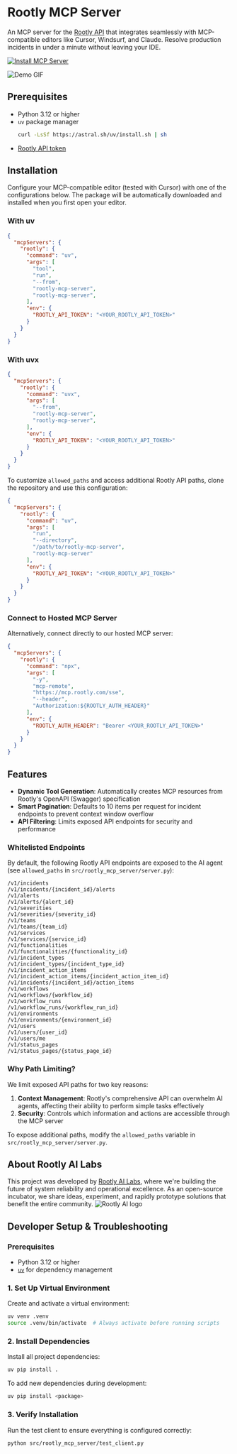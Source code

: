 # Rootly MCP Server

An MCP server for the [Rootly API](https://docs.rootly.com/api-reference/overview) that integrates seamlessly with MCP-compatible editors like Cursor, Windsurf, and Claude. Resolve production incidents in under a minute without leaving your IDE.

[![Install MCP Server](https://cursor.com/deeplink/mcp-install-dark.svg)](https://cursor.com/install-mcp?name=rootly&config=eyJjb21tYW5kIjoibnB4IC15IG1jcC1yZW1vdGUgaHR0cHM6Ly9tY3Aucm9vdGx5LmNvbS9zc2UgLS1oZWFkZXIgQXV0aG9yaXphdGlvbjoke1JPT1RMWV9BVVRIX0hFQURFUn0iLCJlbnYiOnsiUk9PVExZX0FVVEhfSEVBREVSIjoiQmVhcmVyIDxZT1VSX1JPT1RMWV9BUElfVE9LRU4%2BIn19)

![Demo GIF](rootly-mcp-server-demo.gif)

## Prerequisites

- Python 3.12 or higher
- `uv` package manager
  ```bash
  curl -LsSf https://astral.sh/uv/install.sh | sh
  ```
- [Rootly API token](https://docs.rootly.com/api-reference/overview#how-to-generate-an-api-key%3F)

## Installation

Configure your MCP-compatible editor (tested with Cursor) with one of the configurations below. The package will be automatically downloaded and installed when you first open your editor.

### With uv

```json
{
  "mcpServers": {
    "rootly": {
      "command": "uv",
      "args": [
        "tool",
        "run",
        "--from",
        "rootly-mcp-server",
        "rootly-mcp-server",
      ],      
      "env": {
        "ROOTLY_API_TOKEN": "<YOUR_ROOTLY_API_TOKEN>"
      }
    }
  }
}
```

### With uvx

```json
{
  "mcpServers": {
    "rootly": {
      "command": "uvx",
      "args": [
        "--from",
        "rootly-mcp-server",
        "rootly-mcp-server",
      ],      
      "env": {
        "ROOTLY_API_TOKEN": "<YOUR_ROOTLY_API_TOKEN>"
      }
    }
  }
}
```

To customize `allowed_paths` and access additional Rootly API paths, clone the repository and use this configuration:

```json
{
  "mcpServers": {
    "rootly": {
      "command": "uv",
      "args": [
        "run",
        "--directory",
        "/path/to/rootly-mcp-server",
        "rootly-mcp-server"
      ],
      "env": {
        "ROOTLY_API_TOKEN": "<YOUR_ROOTLY_API_TOKEN>"
      }
    }
  }
}
```

### Connect to Hosted MCP Server

Alternatively, connect directly to our hosted MCP server:

```json
{
  "mcpServers": {
    "rootly": {
      "command": "npx",
      "args": [
        "-y",
        "mcp-remote",
        "https://mcp.rootly.com/sse",
        "--header",
        "Authorization:${ROOTLY_AUTH_HEADER}"
      ],
      "env": {
        "ROOTLY_AUTH_HEADER": "Bearer <YOUR_ROOTLY_API_TOKEN>"
      }
    }
  }
}
```

## Features

- **Dynamic Tool Generation**: Automatically creates MCP resources from Rootly's OpenAPI (Swagger) specification
- **Smart Pagination**: Defaults to 10 items per request for incident endpoints to prevent context window overflow
- **API Filtering**: Limits exposed API endpoints for security and performance

### Whitelisted Endpoints

By default, the following Rootly API endpoints are exposed to the AI agent (see `allowed_paths` in `src/rootly_mcp_server/server.py`):

```
/v1/incidents
/v1/incidents/{incident_id}/alerts
/v1/alerts
/v1/alerts/{alert_id}
/v1/severities
/v1/severities/{severity_id}
/v1/teams
/v1/teams/{team_id}
/v1/services
/v1/services/{service_id}
/v1/functionalities
/v1/functionalities/{functionality_id}
/v1/incident_types
/v1/incident_types/{incident_type_id}
/v1/incident_action_items
/v1/incident_action_items/{incident_action_item_id}
/v1/incidents/{incident_id}/action_items
/v1/workflows
/v1/workflows/{workflow_id}
/v1/workflow_runs
/v1/workflow_runs/{workflow_run_id}
/v1/environments
/v1/environments/{environment_id}
/v1/users
/v1/users/{user_id}
/v1/users/me
/v1/status_pages
/v1/status_pages/{status_page_id}
```

### Why Path Limiting?

We limit exposed API paths for two key reasons:

1. **Context Management**: Rootly's comprehensive API can overwhelm AI agents, affecting their ability to perform simple tasks effectively
2. **Security**: Controls which information and actions are accessible through the MCP server

To expose additional paths, modify the `allowed_paths` variable in `src/rootly_mcp_server/server.py`.

## About Rootly AI Labs

This project was developed by [Rootly AI Labs](https://labs.rootly.ai/), where we're building the future of system reliability and operational excellence. As an open-source incubator, we share ideas, experiment, and rapidly prototype solutions that benefit the entire community.
![Rootly AI logo](https://github.com/Rootly-AI-Labs/EventOrOutage/raw/main/rootly-ai.png)

## Developer Setup & Troubleshooting

### Prerequisites
- Python 3.12 or higher
- [`uv`](https://github.com/astral-sh/uv) for dependency management

### 1. Set Up Virtual Environment

Create and activate a virtual environment:

```bash
uv venv .venv
source .venv/bin/activate  # Always activate before running scripts
```

### 2. Install Dependencies

Install all project dependencies:

```bash
uv pip install .
```

To add new dependencies during development:
```bash
uv pip install <package>
```

### 3. Verify Installation

Run the test client to ensure everything is configured correctly:

```bash
python src/rootly_mcp_server/test_client.py
```

